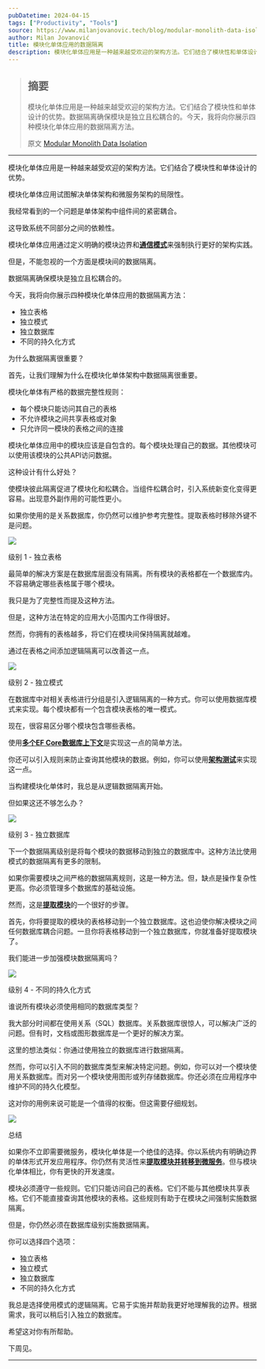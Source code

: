 ```yaml
---
pubDatetime: 2024-04-15
tags: ["Productivity", "Tools"]
source: https://www.milanjovanovic.tech/blog/modular-monolith-data-isolation?utm_source=Twitter&utm_medium=social&utm_campaign=08.04.2024
author: Milan Jovanović
title: 模块化单体应用的数据隔离
description: 模块化单体应用是一种越来越受欢迎的架构方法。它们结合了模块性和单体设计的优势。数据隔离确保模块是独立且松耦合的。今天，我将向你展示四种模块化单体应用的数据隔离方法。
---
```


> ## 摘要
>
> 模块化单体应用是一种越来越受欢迎的架构方法。它们结合了模块性和单体设计的优势。数据隔离确保模块是独立且松耦合的。今天，我将向你展示四种模块化单体应用的数据隔离方法。
>
> 原文 [Modular Monolith Data Isolation](https://www.milanjovanovic.tech/blog/modular-monolith-data-isolation?utm_source=Twitter&utm_medium=social&utm_campaign=08.04.2024)

---

模块化单体应用是一种越来越受欢迎的架构方法。它们结合了模块性和单体设计的优势。

模块化单体应用试图解决单体架构和微服务架构的局限性。

我经常看到的一个问题是单体架构中组件间的紧密耦合。

这导致系统不同部分之间的依赖性。

模块化单体应用通过定义明确的模块边界和[**通信模式**](https://www.milanjovanovic.tech/blog/modular-monolith-communication-patterns)来强制执行更好的架构实践。

但是，不能忽视的一个方面是模块间的数据隔离。

数据隔离确保模块是独立且松耦合的。

今天，我将向你展示四种模块化单体应用的数据隔离方法：

- 独立表格
- 独立模式
- 独立数据库
- 不同的持久化方式

为什么数据隔离很重要？

首先，让我们理解为什么在模块化单体架构中数据隔离很重要。

模块化单体有严格的数据完整性规则：

- 每个模块只能访问其自己的表格
- 不允许模块之间共享表格或对象
- 只允许同一模块的表格之间的连接

模块化单体应用中的模块应该是自包含的。每个模块处理自己的数据。其他模块可以使用该模块的公共API访问数据。

这种设计有什么好处？

使模块彼此隔离促进了模块化和松耦合。当组件松耦合时，引入系统新变化变得更容易。出现意外副作用的可能性更小。

如果你使用的是关系数据库，你仍然可以维护参考完整性。提取表格时移除外键不是问题。

![](../../assets/103/monolith_components.png)

级别 1 - 独立表格

最简单的解决方案是在数据库层面没有隔离。所有模块的表格都在一个数据库内。不容易确定哪些表格属于哪个模块。

我只是为了完整性而提及这种方法。

但是，这种方法在特定的应用大小范围内工作得很好。

然而，你拥有的表格越多，将它们在模块间保持隔离就越难。

通过在表格之间添加逻辑隔离可以改善这一点。

![](../../assets/103/separate_table.png)

级别 2 - 独立模式

在数据库中对相关表格进行分组是引入逻辑隔离的一种方式。你可以使用数据库模式来实现。每个模块都有一个包含模块表格的唯一模式。

现在，很容易区分哪个模块包含哪些表格。

使用[**多个EF Core数据库上下文**](https://www.milanjovanovic.tech/blog/using-multiple-ef-core-dbcontext-in-single-application)是实现这一点的简单方法。

你还可以引入规则来防止查询其他模块的数据。例如，你可以使用[**架构测试**](https://www.milanjovanovic.tech/blog/enforcing-software-architecture-with-architecture-tests)来实现这一点。

当构建模块化单体时，我总是从逻辑数据隔离开始。

但如果这还不够怎么办？

![](../../assets/103/separate_schema.png)

级别 3 - 独立数据库

下一个数据隔离级别是将每个模块的数据移动到独立的数据库中。这种方法比使用模式的数据隔离有更多的限制。

如果你需要模块之间严格的数据隔离规则，这是一种方法。但，缺点是操作复杂性更高。你必须管理多个数据库的基础设施。

然而，这是[**提取模块**](https://www.milanjovanovic.tech/blog/monolith-to-microservices-how-a-modular-monolith-helps)的一个很好的步骤。

首先，你将要提取的模块的表格移动到一个独立数据库。这也迫使你解决模块之间任何数据库耦合问题。一旦你将表格移动到一个独立数据库，你就准备好提取模块了。

我们能进一步加强模块数据隔离吗？

![](../../assets/103/separate_db.png)

级别 4 - 不同的持久化方式

谁说所有模块必须使用相同的数据库类型？

我大部分时间都在使用关系（SQL）数据库。关系数据库很惊人，可以解决广泛的问题。但有时，文档或图形数据库是一个更好的解决方案。

这里的想法类似：你通过使用独立的数据库进行数据隔离。

然而，你可以引入不同的数据库类型来解决特定问题。例如，你可以对一个模块使用关系数据库。而对另一个模块使用图形或列存储数据库。你还必须在应用程序中维护不同的持久化模型。

这对你的用例来说可能是一个值得的权衡。但这需要仔细规划。

![](../../assets/103/separate_db_type.png)

总结

如果你不立即需要微服务，模块化单体是一个绝佳的选择。你以系统内有明确边界的单体形式开发应用程序。你仍然有灵活性来[**提取模块并转移到微服务**](https://www.milanjovanovic.tech/blog/monolith-to-microservices-how-a-modular-monolith-helps)。但与模块化单体相比，你有更快的开发速度。

模块必须遵守一些规则。它们只能访问自己的表格。它们不能与其他模块共享表格。它们不能直接查询其他模块的表格。这些规则有助于在模块之间强制实施数据隔离。

但是，你仍然必须在数据库级别实施数据隔离。

你可以选择四个选项：

- 独立表格
- 独立模式
- 独立数据库
- 不同的持久化方式

我总是选择使用模式的逻辑隔离。它易于实施并帮助我更好地理解我的边界。根据需求，我可以稍后引入独立的数据库。

希望这对你有所帮助。

下周见。

---
